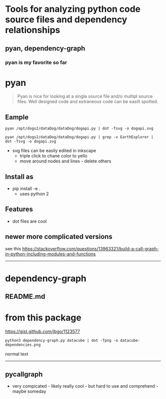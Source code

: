 # Tools for analyzing python code source files and dependency relationships

## pyan, dependency-graph

### pyan is my favorite so far


# pyan

> Pyan is nice for looking at a single source file and/o multipl source files. Well designed code and extraneous code can be easilt spotted.

## Eample 

```
pyan /opt/dogs2/dataDog/dataDog/dogapi.py | dot -Tsvg -o dogapi.svg

pyan /opt/dogs2/dataDog/dataDog/dogapi.py | grep -v EarthExplorer | dot -Tsvg -o dogapi.svg
```

- svg files can be easily edited in inkscape
	- triple click to chane color to yello
	- move around nodes and lines - delete others


## Install as

- pip install -e . 
	- uses python 2
	
## Features

- dot files are cool

## newer more complicated versions

see this https://stackoverflow.com/questions/13963321/build-a-call-graph-in-python-including-modules-and-functions

---

# dependency-graph

## README.md
# from this package

https://gist.github.com/jbgo/1123577

```
python3 dependency-graph.py datacube | dot -Tpng -o datacube-dependencies.png
```

normal text

---

## pycallgraph

- very compicated - likely really cool - but hard to use and comprehend - maybe someday
